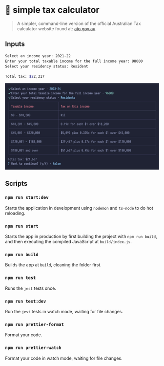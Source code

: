 # 🧰 simple tax calculator

> A simpler, command-line version of the official Australian Tax calculator website found at: [ato.gov.au](https://www.ato.gov.au/Calculators-and-tools/Host/?anchor=STC&anchor=STC#STC/questions).

## Inputs

```bash
Select an income year: 2021-22
Enter your total taxable income for the full income year: 98000
Select your residency status: Resident

Total tax: $22,317
```

![Simple tax calculator](simple-tax-calculator.jpg)

## Scripts

### `npm run start:dev`

Starts the application in development using `nodemon` and `ts-node` to do hot reloading.

### `npm run start`

Starts the app in production by first building the project with `npm run build`, and then executing the compiled JavaScript at `build/index.js`.

### `npm run build`

Builds the app at `build`, cleaning the folder first.

### `npm run test`

Runs the `jest` tests once.

### `npm run test:dev`

Run the `jest` tests in watch mode, waiting for file changes.

### `npm run prettier-format`

Format your code.

### `npm run prettier-watch`

Format your code in watch mode, waiting for file changes.
